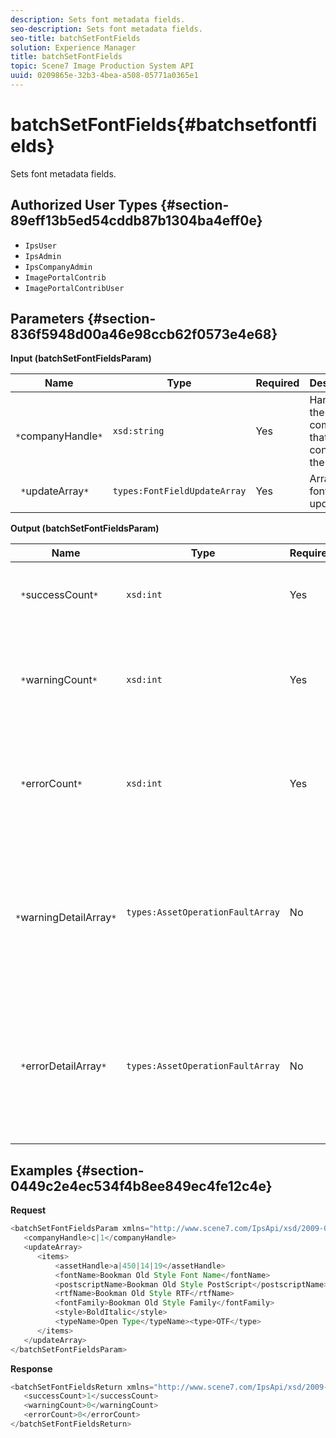 ```yaml
---
description: Sets font metadata fields.
seo-description: Sets font metadata fields.
seo-title: batchSetFontFields
solution: Experience Manager
title: batchSetFontFields
topic: Scene7 Image Production System API
uuid: 0209865e-32b3-4bea-a508-05771a0365e1
---
```


# batchSetFontFields{#batchsetfontfields}

Sets font metadata fields.

## Authorized User Types {#section-89eff13b5ed54cddb87b1304ba4eff0e}

* `IpsUser` 
* `IpsAdmin` 
* `IpsCompanyAdmin` 
* `ImagePortalContrib` 
* `ImagePortalContribUser`

## Parameters {#section-836f5948d00a46e98ccb62f0573e4e68}

**Input (batchSetFontFieldsParam)** 

|  Name  | Type  | Required  | Description  |
|---|---|---|---|
|  ` *`companyHandle`*`  | `xsd:string`  | Yes  | Handle to the company that contains the fonts.  |
|  ` *`updateArray`*`  | `types:FontFieldUpdateArray`  | Yes  | Array of font field updates.  |

**Output (batchSetFontFieldsParam)** 

|  Name  | Type  | Required  | Description  |
|---|---|---|---|
|  ` *`successCount`*`  | `xsd:int`  | Yes  | The number of successfully set font fields.  |
|  ` *`warningCount`*`  | `xsd:int`  | Yes  | Number of warnings generated when the operation attempted to set font fields.  |
|  ` *`errorCount`*`  | `xsd:int`  | Yes  | Number of errors generated when the operation attempted to set font fields.  |
|  ` *`warningDetailArray`*`  | `types:AssetOperationFaultArray`  | No  | The array of details associated with the assets that generated warnings when the operation attempted to apply the updates.  |
|  ` *`errorDetailArray`*`  | `types:AssetOperationFaultArray`  | No  | The array of details associated with the assets that generated errors when the operation attempted to apply the updates.  |

## Examples {#section-0449c2e4ec534f4b8ee849ec4fe12c4e}

**Request** 

```java
<batchSetFontFieldsParam xmlns="http://www.scene7.com/IpsApi/xsd/2009-07-31">
   <companyHandle>c|1</companyHandle>
   <updateArray>
      <items>
          <assetHandle>a|450|14|19</assetHandle>
          <fontName>Bookman Old Style Font Name</fontName>
          <postscriptName>Bookman Old Style PostScript</postscriptName>
          <rtfName>Bookman Old Style RTF</rtfName>
          <fontFamily>Bookman Old Style Family</fontFamily>
          <style>BoldItalic</style>
          <typeName>Open Type</typeName><type>OTF</type>
      </items>
   </updateArray>
</batchSetFontFieldsParam>
```

**Response** 

```java
<batchSetFontFieldsReturn xmlns="http://www.scene7.com/IpsApi/xsd/2009-07-31">
   <successCount>1</successCount>
   <warningCount>0</warningCount>
   <errorCount>0</errorCount>
</batchSetFontFieldsReturn>
```

